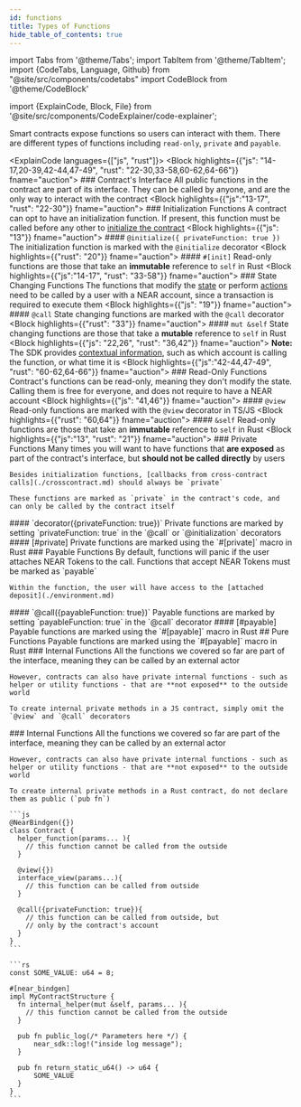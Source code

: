 ```yaml
---
id: functions
title: Types of Functions
hide_table_of_contents: true
---
```

import Tabs from '@theme/Tabs';
import TabItem from '@theme/TabItem';
import {CodeTabs, Language, Github} from "@site/src/components/codetabs"
import CodeBlock from '@theme/CodeBlock'

import {ExplainCode, Block, File} from '@site/src/components/CodeExplainer/code-explainer';

Smart contracts expose functions so users can interact with them. There are different types of functions including `read-only`, `private` and `payable`.

<ExplainCode languages={["js", "rust"]}>
  <Block highlights={{"js": "14-17,20-39,42-44,47-49", "rust": "22-30,33-58,60-62,64-66"}} fname="auction">
    ### Contract's Interface
    All public functions in the contract are part of its interface. They can be called by anyone, and are the only way to interact with the contract
  </Block>
  <Block highlights={{"js":"13-17", "rust": "22-30"}} fname="auction">
    ### Initialization Functions
    A contract can opt to have an initialization function. If present, this function must be called before any other to [initialize the contract](./storage.md) 
  </Block>
  <Block highlights={{"js": "13"}} fname="auction">
    #### `@initialize({ privateFunction: true })`
    The initialization function is marked with the `@initialize` decorator
  </Block>
  <Block highlights={{"rust": "20"}} fname="auction">
    #### `#[init]`
    Read-only functions are those that take an **immutable** reference to `self` in Rust
  </Block>
  <Block highlights={{"js":"14-17", "rust": "33-58"}} fname="auction">
    ### State Changing Functions
    The functions that modify the [state](./storage.md) or perform [actions](./actions.md) need to be called by a user with a NEAR account, since a transaction is required to execute them
  </Block>
  <Block highlights={{"js": "19"}} fname="auction">
    #### `@call`
    State changing functions are marked with the `@call` decorator
  </Block>
  <Block highlights={{"rust": "33"}} fname="auction">
    #### `mut &self`
    State changing functions are those that take a **mutable** reference to `self` in Rust
  </Block>
  <Block highlights={{"js": "22,26", "rust": "36,42"}} fname="auction">
    **Note:** The SDK provides [contextual information](./environment.md), such as which account is calling the function, or what time it is
  </Block>
  <Block highlights={{"js":"42-44,47-49", "rust": "60-62,64-66"}} fname="auction">
    ### Read-Only Functions
    Contract's functions can be read-only, meaning they don't modify the state. Calling them is free for everyone, and does not require to have a NEAR account
  </Block>
  <Block highlights={{"js": "41,46"}} fname="auction">
    #### `@view`
    Read-only functions are marked with the `@view` decorator in TS/JS
  </Block>
  <Block highlights={{"rust": "60,64"}} fname="auction">
    #### `&self`
    Read-only functions are those that take an **immutable** reference to `self` in Rust
  </Block>
  <Block highlights={{"js":"13", "rust": "21"}} fname="auction">
    ### Private Functions
    Many times you will want to have functions that **are exposed** as part of the contract's interface, but **should not be called directly** by users

    Besides initialization functions, [callbacks from cross-contract calls](./crosscontract.md) should always be `private`

    These functions are marked as `private` in the contract's code, and can only be called by the contract itself
  </Block>
  <Block highlights={{"js": "13"}} fname="auction">
    #### `decorator({privateFunction: true})`
    Private functions are marked by setting `privateFunction: true` in the `@call` or `@initialization` decorators
  </Block>
  <Block highlights={{"rust": "21"}} fname="auction">
    #### [#private]
    Private functions are marked using the `#[private]` macro in Rust
  </Block>
  <Block highlights={{"js":"19,25", "rust": "32,41"}} fname="auction">
    ### Payable Functions
    By default, functions will panic if the user attaches NEAR Tokens to the call. Functions that accept NEAR Tokens must be marked as `payable`

    Within the function, the user will have access to the [attached deposit](./environment.md)
  </Block>
  <Block highlights={{"js": "19,25"}} fname="auction">
    #### `@call({payableFunction: true})`
    Payable functions are marked by setting `payableFunction: true` in the `@call` decorator
  </Block>
  <Block highlights={{"rust": "32,41"}} fname="auction">
    #### [#payable]
    Payable functions are marked using the `#[payable]` macro in Rust
  </Block>
  <Block highlights={{"rust": "9-11,13-15"}} fname="example">
    ## Pure Functions
    Payable functions are marked using the `#[payable]` macro in Rust
  </Block>
    <Block highlights={{"js":"3-5"}} fname="example">
    ### Internal Functions
    All the functions we covered so far are part of the interface, meaning they can be called by an external actor

    However, contracts can also have private internal functions - such as helper or utility functions - that are **not exposed** to the outside world

    To create internal private methods in a JS contract, simply omit the `@view` and `@call` decorators
  </Block>
  <Block highlights={{"rust": "5-7"}} fname="example">
    ### Internal Functions
    All the functions we covered so far are part of the interface, meaning they can be called by an external actor

    However, contracts can also have private internal functions - such as helper or utility functions - that are **not exposed** to the outside world

    To create internal private methods in a Rust contract, do not declare them as public (`pub fn`)
  </Block>
  <File
    language="js"
    fname="auction" 
    url="https://github.com/near-examples/auction-examples/blob/main/contract-ts/src/contract.ts"
    start="2"
    end="51"
  />
  <File
    language="rust"
    fname="auction"
    url="https://github.com/near-examples/auction-examples/blob/main/contract-rs/src/lib.rs"
    start="2"
    end="68"
  />
  <CodeBlock
    language="js"
    fname="example" 
  >

    ```js
    @NearBindgen({})
    class Contract {
      helper_function(params... ){
        // this function cannot be called from the outside
      }

      @view({})
      interface_view(params...){
        // this function can be called from outside
      }

      @call({privateFunction: true}){
        // this function can be called from outside, but
        // only by the contract's account
      }
    }
    ```
  </CodeBlock>
  <CodeBlock
    language="rust"
    fname="example" 
  >

    ```rs
    const SOME_VALUE: u64 = 8;

    #[near_bindgen]
    impl MyContractStructure {
      fn internal_helper(mut &self, params... ){
        // this function cannot be called from the outside
      }

      pub fn public_log(/* Parameters here */) {
          near_sdk::log!("inside log message");
      }

      pub fn return_static_u64() -> u64 {
          SOME_VALUE
      }
    }
    ```
  </CodeBlock>
</ExplainCode>